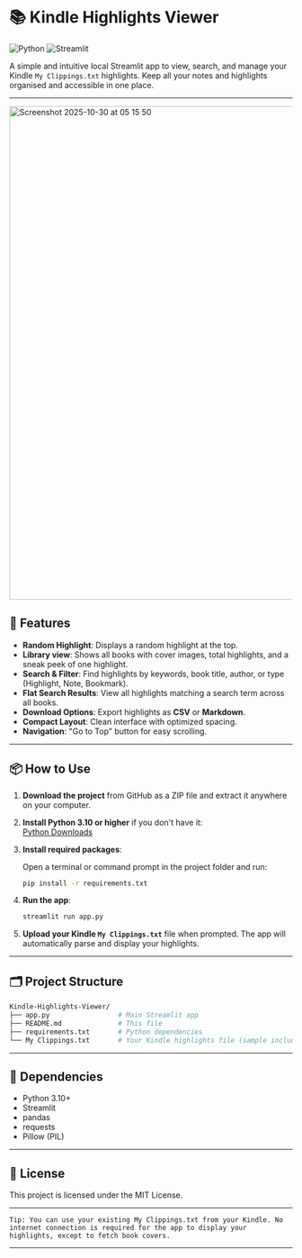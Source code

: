 # 📚 Kindle Highlights Viewer

![Python](https://img.shields.io/badge/Python-3.10%2B-blue?logo=python)
![Streamlit](https://img.shields.io/badge/Streamlit-%3E%3D1.20-orange)

A simple and intuitive local Streamlit app to view, search, and manage your Kindle `My Clippings.txt` highlights. Keep all your notes and highlights organised and accessible in one place.

---
<img width="1253" height="877" alt="Screenshot 2025-10-30 at 05 15 50" src="https://github.com/user-attachments/assets/19a3ab73-d42f-41a7-8dae-5a33f10e5bdb" />


## 🚀 Features

- **Random Highlight**: Displays a random highlight at the top.  
- **Library view**: Shows all books with cover images, total highlights, and a sneak peek of one highlight.  
- **Search & Filter**: Find highlights by keywords, book title, author, or type (Highlight, Note, Bookmark).  
- **Flat Search Results**: View all highlights matching a search term across all books.  
- **Download Options**: Export highlights as **CSV** or **Markdown**.  
- **Compact Layout**: Clean interface with optimized spacing.  
- **Navigation**: "Go to Top" button for easy scrolling.

---

## 📦 How to Use

1. **Download the project** from GitHub as a ZIP file and extract it anywhere on your computer.

2. **Install Python 3.10 or higher** if you don't have it:  
   [Python Downloads](https://www.python.org/downloads/)

3. **Install required packages**:

   Open a terminal or command prompt in the project folder and run:

   ```bash
   pip install -r requirements.txt
   ```
4. **Run the app**:
   
   ```bash
   streamlit run app.py
   ```

5. **Upload your Kindle `My Clippings.txt`** file when prompted. The app will automatically parse and display your highlights.

---

## 🗂 Project Structure


```bash
Kindle-Highlights-Viewer/
├── app.py                 # Main Streamlit app
├── README.md              # This file
├── requirements.txt       # Python dependencies
└── My Clippings.txt       # Your Kindle highlights file (sample included in repo)
```
---

## 🔧 Dependencies

* Python 3.10+
* Streamlit
* pandas
* requests
* Pillow (PIL)

---

## 📄 License

This project is licensed under the MIT License.

---

`Tip: You can use your existing My Clippings.txt from your Kindle. No internet connection is required for the app to display your highlights, except to fetch book covers.`

---



























